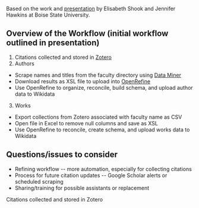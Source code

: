 Based on the work and [presentation](https://osf.io/r3vfp/) by Elisabeth Shook and Jennifer Hawkins at Boise State University.

## Overview of the Workflow (initial workflow outlined in presentation)
1. Citations collected and stored in [Zotero](https://www.zotero.org/)
2. Authors
* Scrape names and titles from the faculty directory using [Data Miner](https://dataminer.io/)
* Download results as XSL file to upload into [OpenRefine](https://openrefine.org/)
* Use OpenRefine to organize, reconcile, build schema, and upload author data to Wikidata
3. Works
* Export collections from Zotero associated with faculty name as CSV
* Open file in Excel to remove null columns and save as XSL
* Use OpenRefine to reconcile, create schema, and upload works data to Wikidata

## Questions/issues to consider
* Refining workflow -- more automation, especially for collecting citations
* Process for future citation updates -- Google Scholar alerts or scheduled scraping
* Sharing/training for possible assistants or replacement

Citations collected and stored in Zotero
